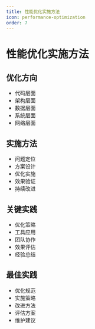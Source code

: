 ```yaml
---
title: 性能优化实施方法
icon: performance-optimization
order: 7
---
```


# 性能优化实施方法

## 优化方向
- 代码层面
- 架构层面
- 数据层面
- 系统层面
- 网络层面

## 实施方法
- 问题定位
- 方案设计
- 优化实施
- 效果验证
- 持续改进

## 关键实践
- 优化策略
- 工具应用
- 团队协作
- 效果评估
- 经验总结

## 最佳实践
- 优化规范
- 实施策略
- 改进方法
- 评估方案
- 维护建议
